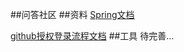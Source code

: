 ##问答社区
##资料
[Spring文档](https://spring.io/guides)

[github授权登录流程文档](https://developer.github.com/apps/building-oauth-apps/authorizing-oauth-apps/#web-application-flow)
##工具
待完善...